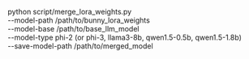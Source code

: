 python script/merge_lora_weights.py \
  --model-path /path/to/bunny_lora_weights \
  --model-base /path/to/base_llm_model \
  --model-type phi-2 (or phi-3, llama3-8b, qwen1.5-0.5b, qwen1.5-1.8b) \
  --save-model-path /path/to/merged_model